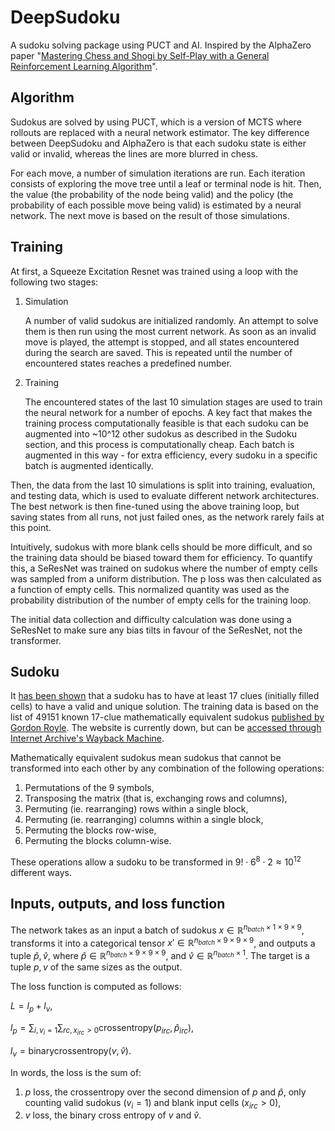 # DeepSudoku
A sudoku solving package using PUCT and AI. Inspired by the AlphaZero paper
"[Mastering Chess and Shogi by Self-Play with a General Reinforcement Learning Algorithm](https://arxiv.org/abs/1712.01815)".

## Algorithm
Sudokus are solved by using PUCT, which is a version of MCTS where rollouts are replaced with a 
neural network estimator. The key difference between DeepSudoku and AlphaZero is that each sudoku state
is either valid or invalid, whereas the lines are more blurred in chess.

For each move, a number of simulation iterations are run. Each iteration consists of exploring the move tree until a 
leaf or terminal node is hit. Then, the value (the probability of the node being valid) and the policy 
(the probability of each possible move being valid) is estimated by a neural network. The next move is based on
the result of those simulations.

## Training
At first, a Squeeze Excitation Resnet was trained using a loop with the following two stages:
1. Simulation

    A number of valid sudokus are initialized randomly. An attempt to solve them is then run using the most
    current network. As soon as an invalid move is played, the attempt is stopped, and all states encountered 
    during the search are saved. This is repeated until the number of encountered states reaches a predefined 
    number.
2. Training

    The encountered states of the last 10 simulation stages are used to train the neural network for a number
    of epochs. A key fact that makes the training process computationally feasible is that each sudoku can be
    augmented into ~10^12 other sudokus as described in the Sudoku section, and this process is computationally
    cheap. Each batch is augmented in this way - for extra efficiency, every sudoku in a specific batch is
    augmented identically.

Then, the data from the last 10 simulations is split into training, evaluation, and testing data,
which is used to evaluate different network architectures. The best network is then fine-tuned using 
the above training loop, but saving states from all runs, not just failed ones, as the network rarely fails
at this point.

Intuitively, sudokus with more blank cells should be more difficult, and so the training data should be biased toward
them for efficiency. To quantify this, a SeResNet was trained on sudokus where the number of empty cells was
sampled from a uniform distribution. The p loss was then calculated as a function of empty cells. This normalized 
quantity was used as the probability distribution of the number of empty cells for the training loop.

The initial data collection and difficulty calculation was done using a SeResNet to make sure any bias 
tilts in favour of the SeResNet, not the transformer.



## Sudoku
It [has been shown](arxiv.org/abs/1201.0749) that a sudoku has to have at least 17 clues (initially filled cells) to have a valid and unique 
solution. The training data is based on the list of 49151 known 17-clue mathematically equivalent sudokus [published
by Gordon Royle](http://mapleta.maths.uwa.edu.au/~gordon/sudokumin.php). The website is currently down, but can be 
[accessed through Internet Archive's Wayback Machine](https://web.archive.org/web/20120722180233/http://mapleta.maths.uwa.edu.au/~gordon/sudokumin.php).
    
Mathematically equivalent sudokus mean sudokus that cannot be transformed into each other by any combination
of the following operations:
1. Permutations of the 9 symbols, 
2. Transposing the matrix (that is, exchanging rows and columns),
3. Permuting (ie. rearranging) rows within a single block, 
4. Permuting (ie. rearranging) columns within a single block, 
5. Permuting the blocks row-wise, 
6. Permuting the blocks column-wise. 

These operations allow a sudoku to be transformed in $9!\cdot6^8\cdot2\approx 10^{12}$ different ways.

## Inputs, outputs, and loss function
The network takes as an input a batch of sudokus $x\in\mathbb{R}^{n_{batch}\times1\times9\times9}$, transforms it into a categorical tensor $x'\in\mathbb{R}^{n_{batch}\times9\times9\times9}$, and outputs a tuple $\hat{p},\hat{v}$, where $\hat{p}\in\mathbb{R}^{n_{batch}\times9\times9\times9}$, and $\hat{v}\in\mathbb{R}^{n_{batch}\times1}$. The target is a tuple $p,v$ of the same sizes as the output.

The loss function is computed as follows:

$L = l_p + l_v,$

$l_p = \sum_{i, v_i = 1}\sum_{rc, x_{irc} > 0}\mathrm{crossentropy}(p_{irc}, \hat{p}_{irc}),$

$l_v = \mathrm{binarycrossentropy}(v, \hat{v}).$

In words, the loss is the sum of:
1. $p$ loss, the crossentropy over the second dimension of $p$ and $\hat{p}$, only counting valid sudokus $(v_{i} = 1)$ and blank input cells $(x_{irc} > 0)$,
2. $v$ loss, the binary cross entropy of $v$ and $\hat{v}$.
